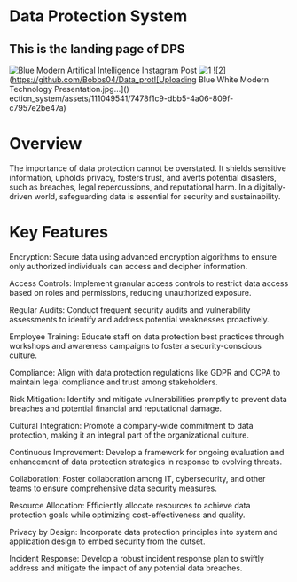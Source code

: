 # Data Protection System
## This is the landing page of DPS

![Blue Modern Artifical Intelligence Instagram Post](https://github.com/Bobbs04/Data_protection_system/assets/111049541/994cd5da-2be8-4d50-b977-bfb5ab09e4af)
![1](https://github.com/Bobbs04/Data_protection_system/assets/111049541/76199abb-6d73-4398-9b35-90a6628c53c7)
![2](https://github.com/Bobbs04/Data_prot![Uploading Blue White Modern Technology Presentation.jpg…]()
ection_system/assets/111049541/7478f1c9-dbb5-4a06-809f-c7957e2be47a)
# Overview
The importance of data protection cannot be overstated. It shields sensitive information, upholds privacy, 
fosters trust, and averts potential disasters, such as breaches, legal repercussions, and reputational harm.
In a digitally-driven world, safeguarding data is essential for security and sustainability.
# Key Features
Encryption: Secure data using advanced encryption algorithms to ensure only authorized individuals can access and decipher information.

Access Controls: Implement granular access controls to restrict data access based on roles and permissions, reducing unauthorized exposure.

Regular Audits: Conduct frequent security audits and vulnerability assessments to identify and address potential weaknesses proactively.

Employee Training: Educate staff on data protection best practices through workshops and awareness campaigns to foster a security-conscious culture.

Compliance: Align with data protection regulations like GDPR and CCPA to maintain legal compliance and trust among stakeholders.

Risk Mitigation: Identify and mitigate vulnerabilities promptly to prevent data breaches and potential financial and reputational damage.

Cultural Integration: Promote a company-wide commitment to data protection, making it an integral part of the organizational culture.

Continuous Improvement: Develop a framework for ongoing evaluation and enhancement of data protection strategies in response to evolving threats.

Collaboration: Foster collaboration among IT, cybersecurity, and other teams to ensure comprehensive data security measures.

Resource Allocation: Efficiently allocate resources to achieve data protection goals while optimizing cost-effectiveness and quality.

Privacy by Design: Incorporate data protection principles into system and application design to embed security from the outset.

Incident Response: Develop a robust incident response plan to swiftly address and mitigate the impact of any potential data breaches.
